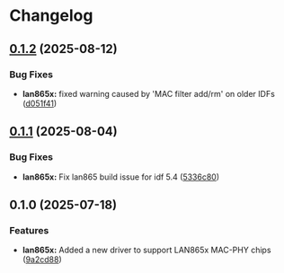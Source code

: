 # Changelog

## [0.1.2](https://github.com/espressif/esp-eth-drivers/compare/lan865x@v0.1.1...lan865x@v0.1.2) (2025-08-12)


### Bug Fixes

* **lan865x:** fixed warning caused by 'MAC filter add/rm' on older IDFs ([d051f41](https://github.com/espressif/esp-eth-drivers/commit/d051f411c0e252883a834af78a34346d3567858f))

## [0.1.1](https://github.com/espressif/esp-eth-drivers/compare/lan865x@v0.1.0...lan865x@v0.1.1) (2025-08-04)


### Bug Fixes

* **lan865x:** Fix lan865 build issue for idf 5.4 ([5336c80](https://github.com/espressif/esp-eth-drivers/commit/5336c807cfa470ff39dce12443cb602665273673))

## 0.1.0 (2025-07-18)


### Features

* **lan865x:** Added a new driver to support LAN865x MAC-PHY chips ([9a2cd88](https://github.com/espressif/esp-eth-drivers/commit/9a2cd8826d24644d0334fe7fc6b6b8cefc926eda))
